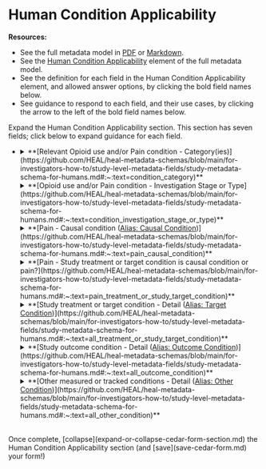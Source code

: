 # Human Condition Applicability

**Resources:**

* See the full metadata model in [PDF](https://github.com/HEAL/heal-metadata-schemas/blob/main/for-investigators-how-to/study-level-metadata-fields/study-metadata-schema-for-humans.pdf) or [Markdown](https://github.com/HEAL/heal-metadata-schemas/blob/main/for-investigators-how-to/study-level-metadata-fields/study-metadata-schema-for-humans.md).
* See the [Human Condition Applicability](https://github.com/HEAL/heal-metadata-schemas/blob/main/for-investigators-how-to/study-level-metadata-fields/study-metadata-schema-for-humans.md#:~:text=human_condition_applicability) element of the full metadata model.
* See the definition for each field in the Human Condition Applicability element, and allowed answer options, by clicking the bold field names below.
* See guidance to respond to each field, and their use cases, by clicking the arrow to the left of the bold field names below.

Expand the Human Condition Applicability section. This section has seven fields; click below to expand guidance for each field.

* <details><summary>**[Relevant Opioid use and/or Pain condition - Category(ies)](https://github.com/HEAL/heal-metadata-schemas/blob/main/for-investigators-how-to/study-level-metadata-fields/study-metadata-schema-for-humans.md#:~:text=condition_category)**</summary>
    <blockquote>
    
    <details><summary>**How to answer**</summary><blockquote>
        This field allows multiple selections, included in the full metadata model [definitions](https://github.com/HEAL/heal-metadata-schemas/blob/main/for-investigators-how-to/study-level-metadata-fields/study-metadata-schema-for-humans.md#:~:text=condition_category). Select all that apply. Regardless of study type, HEAL studies pertain to understanding more about **human pain or opioid related conditions** and/or related treatments, interventions, or solutions. Which human pain or opioid related condition(s) does your study contribute to understanding? **For example:** 

    * A pragmatic clinical trial to treat fibromyalgia pain with a combination of physical therapy and electro physiotherapy, would likely select “Pain," “Pain, chronic," and “Pain, resulting from chronic illness.”
    * A basic biochemistry study to understand the mechanism of fentanyl binding to opioid receptors in the brain and the resulting signaling triggered systems, might choose “Opioid overdose” and/or “Opioid use and opioid use disorder.”
 
    </blockquote></details>
    <details><summary>**How this field will be used**</summary><blockquote>
        These values will likely be filterable under “Advanced Search” on the HEAL Platform Discovery page, and will allow users to quickly find broad, relevant studies, study data, or study-generated knowledge. **For example:**
        
    * **Opioid Exposure:** A pre-K/K school teacher knows their surrounding community has high rates of OUD and wonders if student behavioral issues can be attributed to in utero opioid exposure. They also want to recognize exposure impacts and support intervention for students and their parents. 
    * **Opioid use and opioid use disorder, relapse; Opioid use and opioid use disorder, chronic:** A family member or case manager of a person at high risk of relapse and taking medication for chronic OUD, wants to identify appropriate OUD treatment(s), and learn about geographic and other factors impacting treatment access.
    * **Opioid use and opioid use disorder, relapse:** A clinician treating OUD notices a high rate of relapse in patients. They seek research on relapse risk factors, or preventive and therapeutic interventions to target OUD relapse.
    * **Pain, acute; Pain, resulting from surgery:** A patient scheduled for surgery, whose doctor recommends opioids for acute post-surgical pain, does not want to take opioids due to addiction risks or triggering a relapse (if they have a previous OUD) and seeks research on non-drug or non-opioid treatments to address acute post-surgical pain.
    </blockquote></details>    
    </blockquote></details>
    
    <details><summary>**[Opioid use and/or Pain condition - Investigation Stage or Type](https://github.com/HEAL/heal-metadata-schemas/blob/main/for-investigators-how-to/study-level-metadata-fields/study-metadata-schema-for-humans.md#:~:text=condition_investigation_stage_or_type)**</summary><blockquote>
    
    <details><summary>**How to answer**</summary><blockquote>
        This field allows multiple selections, included in the full metadata model [definitions](https://github.com/HEAL/heal-metadata-schemas/blob/main/for-investigators-how-to/study-level-metadata-fields/study-metadata-schema-for-humans.md#:~:text=condition_investigation_stage_or_type). Select all that apply. **For example:**
    
    **Incidence of condition:** 

    * A national survey about pain experience
    * A study using admin data, healthcare claims, or fire department and ambulance run data to estimate opioid overdose incidences per county in IL

    **Risk (or differential risk) of condition:**

    * A study looking for biomarkers of those at higher risk of opioid dependence following short term use for acute post surgical pain
    * A study looking at differential risk, by strata, of sociodemographic factors for pain-related condition development, in circumstances like end stage renal disease or fibromyalgia


    **Mechanism of condition:**

    * A natural experiment to investigate biological or social/environmental factors that explain differential risk for pain related condition like end stage renal disease or fibromyalgia, across the strata of sociodemographic factors


    **Impact of condition:**

    * A study investigating OUD’s impact on the likelihood of completing a degree, getting a job, starting/maintaining a family or romantic relationship, or securing/maintaining housing
    * A study investigating the impact of a high community OUD rate on community crime levels, economic stability, and social cohesion


    **Public attitudes towards or perception of a condition:**

    * A national survey asking for attitudes about 1) employing those with OUD, 2) befriending them, 3) having them marry into the family, 4) allowing them access to public funding for long term medical and social support treatment
    * A study testing efficacy of a community-based communications and education campaign to increase previous OUD sufferers’ employability


    **Treatment of a condition:**

    * A study investigating whether providing housing and job training support, to people leaving jail on an opioid use or possession charge, prevents OUD relapse or further involvement in the criminal justice system
    * A phase 3 clinical trial investigating efficacy of a novel non-opioid drug to treat chronic pain
    * A study investigating whether a novel implanted device, providing long-term and slow release of an established MAT drug for OUD, can prevent relapse

    </blockquote></details>
    <details><summary>**How this field will be used**</summary><blockquote>
       These values will likely be filterable under “Advanced Search” on the HEAL Platform Discovery page and will allow users to quickly find broad, relevant studies, study data, or study-generated knowledge. **Examples include:**
    
    * A school teacher who knows the local community has high OUD rates and:
        * **Impact of condition:** wonders if student behavioral issues may be attributed in utero exposure to opioids and
        * **Treatment of condition:** how to recognize exposure impacts, to provide support and intervention for students and parents, while 
        * **Public attitudes towards or perception of a condition:** learning about how/how much opioid use stigma should weigh into an offer to help, as it may expose them to further stigma-related harm
    * A clinician treating OUD patients notices a high rate of patient relapse, who
        * **Risk for condition; Differential risk for condition:** seeks research on relapse risk factors or 
        * **Treatment of condition:** on preventive or therapeutic interventions that target OUD relapse
    * A patient scheduled for surgery, whose doctor recommended opioids for acute post-surgical pain but
        * **Risk for condition;** Differential risk for condition: does not want to take opioids because they worry about opioid addiction, or (with a previous OUD) triggering a relapse, and wants to find research on clear risk factors for these outcomes, and/or 
        * **Incidence of condition;** Differential risk for Condition: rates for these negative outcomes is in the general population or populations with known risk factors 
    </blockquote></details>    
    </blockquote></details>

    <details><summary>**[Pain - Causal condition (<u>Alias: Causal Condition</u>)](https://github.com/HEAL/heal-metadata-schemas/blob/main/for-investigators-how-to/study-level-metadata-fields/study-metadata-schema-for-humans.md#:~:text=pain_causal_condition)**</summary><blockquote>
    
    <details><summary>**How to answer**</summary><blockquote>
        This field ONLY APPLIES to your study if you selected “Pain” and/or a modifier of “Pain” (e.g. “Pain, chronic”) for the “Relevant Opioid use and/or Pain condition” category(ies) above. This field allows multiple selections. Select all that apply. 
        <br>
        <br>
        This field is an array. The controlled vocabulary/pick-list is the NLM MeSH (National Library of Medicine Medical Subject Headings – see the tree view of this vocabulary [here](https://meshb.nlm.nih.gov/treeView)), which covers a wide-ranging set of terms over many health-related categories including **Diseases/Health Conditions** (containing most terms you will need for this field). When you first click into this field, you may see an “odd” value, belonging to a category of NLM MeSH that does not apply to this field. Ignore that. Start typing the health condition of interest, and the drop down list will populate with items based on your inputs. 
        <br>
        <br>
        If you are studying a human **pain** condition or a **pain** treatment, intervention, or solution, is there a source/causal condition(s) for the pain condition? If so, indicate it here (e.g. A study investigating mechanism of, or risk for, disabling chronic pain in fibromyalgia patients would select “fibromyalgia”; A study measuring incidence and intensity of pain following back surgery would select “surgery” and/or “failed back surgery syndrome"). NLM MeSH allows you to be general (e.g. “chronic disease," “multiple chronic conditions”) and/or specific (e.g. “end stage liver disease," “osteoarthritis, knee”). Use this range of specificity to add all applicable terms. 
    </blockquote></details>
    <details><summary>**How this field will be used**</summary><blockquote>
        The values from this field will likely be available as 1) an “Advanced Search” filter on the HEAL Platform Discovery page (depending on the range of answers, a simple filter may not be useful, but we may implement an auto-complete to make a long filter list tenable and retain utility), allowing users to quickly filter to broad, relevant studies, study data, or study-generated knowledge, and/or 2) accessible to free text search and discovery tools that leverage elastic and semantic search, so users can find your study with exact or close/related terms. **For example:**

    * A clinician who treats fibromyalgia patients seeks research/data on better ways to address fibromyalgia-associated pain, increasing the functional status of patients (filter on Causal condition: **“fibromyalgia”**; Target condition: **“pain," “chronic pain”**; Outcome condition: **“physical function”**).
    * A clinician who treats fibromyalgia patients seeks research/data on better ways to address/treat the underlying disease and make fibromyalgia- associated pain development less likely or severe (filter on Causal condition: **“fibromyalgia”**; Target condition: **“fibromyalgia”**; Outcome condition: **“pain," “chronic pain”**).
    * A patient with end stage renal disease (ESRD), and associated pain, seeks research on treatment development to reduce ESRD pain and pain- associated sleep deprivation (filter on Causal condition: **“end stage renal disease”** or **“chronic kidney disease”**; Target condition: **“pain," “chronic pain”**; Outcome condition: **“pain," “chronic pain,"** **“sleep deprivation”**).
    * A mayor with crisis rates of opioid overdose deaths seeks interventions to reduce immediate catastrophic harms in their town as soon as possible (filter on Causal condition: **Not applicable (non-pain condition focus)**; Target condition: **“opiate overdose”**; Outcome condition: **“death”**).
    </blockquote></details>
    </blockquote></details>

    <details><summary>**[Pain - Study treatment or target condition is causal condition or pain?](https://github.com/HEAL/heal-metadata-schemas/blob/main/for-investigators-how-to/study-level-metadata-fields/study-metadata-schema-for-humans.md#:~:text=pain_treatment_or_study_target_condition)**</summary><blockquote>
    
    <details><summary>**How to answer**</summary><blockquote>
        Saving will not close the page or redirect you. This field allows multiple selections, included in the full metadata model [definitions](https://github.com/HEAL/heal-metadata-schemas/blob/main/for-investigators-how-to/study-level-metadata-fields/study-metadata-schema-for-humans.md#:~:text=pain_treatment_or_study_target_condition). Select all that apply. If the pain condition your study focuses on has a causal condition, does your study focus on 1) the causal condition or its treatment (select “Causal condition”), or 2) on the resulting pain/pain condition its treatment (select “Pain”). **For example:**

    **Causal condition:**

    * A study testing efficacy of a fibromyalgia disease-modifying treatment agent/mechanism, to induce or maintain remission, measured by several disease activity/severity markers, including pain
    * A study investigating the impact of sleep deficit on the risk for various work- related injuries associated with development of chronic pain
    
    **Pain:** 

    * A study testing efficacy of a novel, non-opioid analgesic drug to treat fibromyalgia pain flares, or prevent fibromyalgia-associated chronic pain development when used early in the disease course
    * A study investigating the impact of sleep deficit on the risk of chronic pain development following a work related injury associated with chronic pain
   
    </blockquote></details>
    <details><summary>**How this field will be used**</summary><blockquote>
        These values will likely be filterable under “Advanced Search” on the HEAL Platform Discovery page, allowing users to quickly find broad, relevant studies, study data, or study-generated knowledge. **For example:**

    * A clinician who treats fibromyalgia patients seeks research/data for better ways to:
        * **Pain**: address fibromyalgia-associated pain AND
        * **Causal condition**: address/treat the underlying disease to make fibromyalgia- associated pain development less likely or severe.

    * **Pain**: A patient with end stage renal disease, and associated pain, seeks research on treatment development for ESRD pain patients.

    </blockquote></details>    
    </blockquote></details>

    <details><summary>**[Study treatment or target condition - Detail (<u>Alias: Target Condition</u>)](https://github.com/HEAL/heal-metadata-schemas/blob/main/for-investigators-how-to/study-level-metadata-fields/study-metadata-schema-for-humans.md#:~:text=all_treatment_or_study_target_condition)**</summary><blockquote>
    
    <details><summary>**How to answer**</summary><blockquote>
        This field allows multiple selections. Select all that apply. 
        <br>
        <br>
        This field is an array. The controlled vocabulary/pick-list is the NLM MeSH (National Library of Medicine Medical Subject Headings – see the tree view of this vocabulary [here](https://meshb.nlm.nih.gov/treeView)), which covers a wide-ranging set of terms over many health-related categories including **Diseases/Health Conditions** (containing most terms you will need for this field). When you first click into this field, you may see an “odd” value, belonging to a category of NLM MeSH that does not apply to this field. Ignore that. Start typing the health condition of interest, and the drop down list will populate with items based on your inputs. 
        <br>
        <br>
        For condition studies, what condition does the study focus on observing, understanding, or otherwise investigating? For treatment studies, what condition is the target of treatment? For pain studies with a causal condition of pain (e.g. fibromyalgia, end stage renal disease, surgical procedure, lower back injury) above, that indicated the causal condition is the study’s target condition (above), add use this as your ‘Target condition.’ If you indicated that causal condition resultant or associated pain is the target condition of your study (above), add ‘Pain’ (or more specific modifiers of ‘Pain’, e.g. ‘chronic pain’, ‘idiopathic pain’, ‘back pain’) as your study’s ‘Target condition’. NLM MeSH allows you to be general (e.g. “chronic disease," “multiple chronic conditions”) and/or specific (e.g. “end stage liver disease," “osteoarthritis, knee”). Use this range of specificity to add all applicable terms.

    </blockquote></details>
    <details><summary>**How this field will be used**</summary><blockquote>
        The values from this field will likely be available as 1) an “Advanced Search” filter on the HEAL Platform Discovery page (depending on the range of answers, a simple filter may not be useful, but we may implement an auto-complete to make a long filter list tenable and retain utility), allowing users to quickly filter to broad, relevant studies, study data, or study-generated knowledge, and/or 2) accessible to free text search and discovery tools that leverage elastic and semantic search, so users can find your study with exact or close/related terms. **For example:**

    * A clinician treating fibromyalgia patients seeks research/data on better ways to address fibromyalgia-associated pain, especially to increase the functional status of my patients (filter on Causal condition: **“fibromyalgia”**; Target condition: **“pain," “chronic pain”**; Outcome condition: **“physical function”**).
    * A clinician treating fibromyalgia patients seeks research/data on better ways to address/treat the underlying disease to make fibromyalgia-associated pain development less likely or severe (filter on Causal condition: **“fibromyalgia”**; Target condition: **“fibromyalgia”**; Outcome condition: **“pain," “chronic pain”**).
    * A patient with end stage renal disease, and associated pain, seeks research developing treatments for ESRD pain and pain-associated sleep deprivation (filter on Causal condition: **“end stage renal disease”** or **“chronic kidney disease”**; Target condition: **“pain," “chronic pain”**; Outcome condition: **“pain," “chronic pain," “sleep deprivation”**).
    * A mayor with crisis rates of opioid overdose deaths seeks interventions to rapidly reduce these catastrophic harms in their town (filter on Causal condition: **Not applicable (non-pain condition focus)**; Target condition: **“opiate overdose”**; Outcome condition: **“death”**).
    </blockquote></details>    
    </blockquote></details>

    <details><summary>**[Study outcome condition - Detail (<u>Alias: Outcome Condition</u>)](https://github.com/HEAL/heal-metadata-schemas/blob/main/for-investigators-how-to/study-level-metadata-fields/study-metadata-schema-for-humans.md#:~:text=all_outcome_condition)**</summary><blockquote>
    
    <details><summary>**How to answer**</summary><blockquote>
        This field allows multiple selections. Select all that apply. 
        <br>
        <br>
        This field is an array. The controlled vocabulary/pick-list is the NLM MeSH (National Library of Medicine Medical Subject Headings – see the tree view of this vocabulary [here](https://meshb.nlm.nih.gov/treeView)), which covers a wide-ranging set of terms over many health-related categories including **Diseases/Health Conditions** (containing most terms you will need for this field). When you first click into this field, you may see an “odd” value, belonging to a category of NLM MeSH that does not apply to this field. Ignore that. Start typing the health condition of interest, and the drop down list will populate with items based on your inputs. 
        <br>
        <br>
        For condition studies, what (if any) other causally related conditions is the study measuring, observing, understanding, or otherwise investigating? For treatment studies, what condition and treatment outcomes are being measured? **For example:** 

       * A basic science study, using single cell DRG neuron pain stimuli exposures (in cultures), to investigate the timing and mechanistic relationship, at the cellular level, between acute pain signaling and transition to chronic pain signaling signatures (Causal condition: **“pain," “acute pain”**; Target condition: **“pain," “acute pain”**; Outcome condition: **“pain,"“chronic pain”**). 
        <br>
    
    NLM MeSH allows you to be general (e.g. “chronic disease," “multiple chronic conditions”) and/or specific (e.g. “end stage liver disease," “osteoarthritis, knee”). Use this range of specificity to add all applicable terms.
    </blockquote></details>
    <details><summary>**How this field will be used**</summary><blockquote>
        The values from this field will likely be available either as 1) an "Advanced Search" filter on the HEAL Platform Discovery page (depending on the range of answers across HEAL studies we get for this field, a simple filter may not be useful if the list is too long; we may be able to implement an auto-complete feature that would make a long filter list tenable and retain utility), to will allow Platform users to quickly filter down to the broad type of study, study data, or study-generated knowledge in which they are most interested, and/or as 2) accessible to free text search and discovery tools that leverage elastic and semantic search to make it possible for Platform users to find your study based on the exact term you selected, or a close/related match to that term. **Examples include:**

    * I'm a clinician who treats fibromyalgia patients and want to find research/data that may point to ways to better address fibromyalgia-associated pain, especially with the goal of increasing the functional status of my patients (filter on Causal condition: **"fibromyalgia"**; Target condition: **"pain", "chronic pain"**; Outcome condition: **"physical function"**)
    * I'm a clinician who treats fibromyalgia patients and want to find research/data that may point to ways to better address/treat the underlying disease to make development of fibromyalgia-associated pain less likely or severe (filter on Causal condition: **"fibromyalgia"**; Target condition: **"fibromyalgia"**; Outcome condition: **"pain", "chronic pain"**)
    * I'm a patient with end stage renal disease and a lot of associated pain - I want to see what research is going on to develop treatments for pain in ESRD patients, to reduce pain and pain-associated sleep deprivation (filter on Causal condition: "end stage renal disease" or **"chronic kidney disease"**; Target condition: **"pain", "chronic pain"**; Outcome condition: **"pain"**, **"chronic pain"**, **"sleep deprivation"**)
    * I'm a mayor of a town with crisis rates of deaths from opioid overdose and I want to look for interventions that will reduce these immediate catastrophic harms in my town as soon as possible (filter on Causal condition: Not applicable (non-pain condition focus); Target condition: **"opiate overdose"**; Outcome condition: **"death"**)
    </blockquote></details>    
    </blockquote></details>

    <details><summary>**[Other measured or tracked conditions - Detail (<u>Alias: Other Condition</u>)](https://github.com/HEAL/heal-metadata-schemas/blob/main/for-investigators-how-to/study-level-metadata-fields/study-metadata-schema-for-humans.md#:~:text=all_other_condition)**</summary><blockquote>
    
    <details><summary>**How to answer**</summary><blockquote>
        This field is an array. The controlled vocabulary/pick-list is the NLM MeSH (National Library of Medicine Medical Subject Headings – see the tree view of this vocabulary [here](https://meshb.nlm.nih.gov/treeView)), which covers a wide-ranging set of terms over many health-related categories including **Diseases/Health Conditions** (containing most terms you will need for this field). When you first click into this field, you may see an “odd” value, belonging to a category of NLM MeSH that does not apply to this field. Ignore that. Start typing the health condition of interest, and the drop down list will populate with items based on your inputs.
        <br>
        For condition studies, what (if any) other causally related conditions is the study measuring, observing, understanding, or otherwise investigating? For treatment studies, what condition and treatment outcomes are being measured? **For example:**
        <br>

    * A trial to determine efficacy of modifying ESRD dialysis regimens to reduce pain and mortality, while collecting self-reported baseline (and other) depression and anxiety metrics (Causal condition: “end stage renal disease”; Target condition: end stage renal disease; Outcome condition: **“pain,"“death”**; Other condition: **“depression,"“anxiety," “mental health”**)
    * A basic science study, using single cell DRG neuron pain stimuli exposures (in cultures), to investigate the timing and mechanistic relationship, at the cellular level, between acute pain signaling and transition to chronic pain signaling signatures, while also measuring neuron inflammatory molecule/ cytokine production status (Causal condition: **“pain," “acute pain”**; Target condition: **“pain," “acute pain”**; Outcome condition: **“pain,"“chronic pain”**; Other condition: **“inflammation,"“neurogenic inflammation”**). 
NLM MeSH allows you to be general (e.g. “chronic disease," “multiple chronic conditions”) and/or specific (e.g. “end stage liver disease," “osteoarthritis, knee”). Use this range of specificity to add all applicable terms.

    </blockquote></details>
    <details><summary>**How this field will be used**</summary><blockquote>
       The values from this field will likely be available as 1) an “Advanced Search” filter on the HEAL Platform Discovery page (depending on the range of answers, a simple filter may not be useful, but we may implement an auto-complete to make a long filter list tenable and retain utility), allowing users to quickly filter to broad, relevant studies, study data, or study-generated knowledge, and/or 2) accessible to free text search and discovery tools that leverage elastic and semantic search, so users can find your study with exact or close/related terms. For **example:**

    * A researcher hypothesizing a link between anxiety and conversion to chronic pain seeks studies following cohorts of acute pain patients over time that also track conversion to chronic pain and measure anxiety (Causal condition: **“pain," “acute pain”**; Target condition: **“pain," “acute pain”**; Outcome condition: **“pain,"“chronic pain”**; Other condition: **“anxiety”**)
    </blockquote></details>    
    </blockquote></details>
<br>
Once complete, [collapse](expand-or-collapse-cedar-form-section.md) the Human Condition Applicability section (and [save](save-cedar-form.md) your form!)
    

        